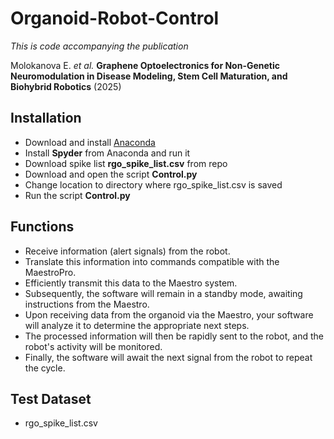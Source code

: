 # Organoid-Robot-Control
*This is code accompanying the publication*

Molokanova E. _et al._ **Graphene Optoelectronics for Non-Genetic Neuromodulation in Disease Modeling, Stem Cell Maturation, and Biohybrid Robotics** (2025)

## Installation

* Download and install [Anaconda](https://anaconda.com/download)
* Install **Spyder** from Anaconda and run it
* Download spike list **rgo_spike_list.csv** from repo
* Download and open the script **Control.py**
* Change location to directory where rgo_spike_list.csv is saved
* Run the script **Control.py**

## Functions
* Receive information (alert signals) from the robot.
* Translate this information into commands compatible with the MaestroPro.
* Efficiently transmit this data to the Maestro system.
* Subsequently, the software will remain in a standby mode, awaiting instructions from the Maestro.
* Upon receiving data from the organoid via the Maestro, your software will analyze it to determine the appropriate next steps.
* The processed information will then be rapidly sent to the robot, and the robot's activity will be monitored.
* Finally, the software will await the next signal from the robot to repeat the cycle.

## Test Dataset
* rgo_spike_list.csv
